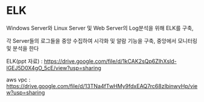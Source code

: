 # ELK
Windows Server와 Linux Server 및 Web Server의 Log분석을 위해 ELK를 구축, 

각 Server들의 로그들을 중앙 수집하여 시각화 및 알람 기능을 구축, 중앙에서 모니터링 및 분석을 한다

ELK(ppt 자료) : https://drive.google.com/file/d/1kCAK2sQp6ZIhXsld-lGEJ5D0X4gO_5cE/view?usp=sharing

aws vpc : https://drive.google.com/file/d/13TNa4fTwHMy9fdxEAQ7rc68zIbinwyHp/view?usp=sharing
